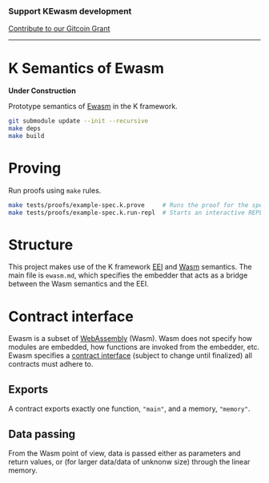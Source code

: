 ### Support KEwasm development
[Contribute to our Gitcoin Grant](https://gitcoin.co/grants/592/kewasm-and-kwasm)

---

K Semantics of Ewasm
====================

**Under Construction**

Prototype semantics of [Ewasm](https://github.com/ewasm/design) in the K framework.

```sh
git submodule update --init --recursive
make deps
make build
```

# Proving

Run proofs using `make` rules.

```sh
make tests/proofs/example-spec.k.prove     # Runs the proof for the spec in tests/proofs/example-spec.k.prove.
make tests/proofs/example-spec.k.run-repl  # Starts an interactive REPL for running the same proof.
```

# Structure

This project makes use of the K framework [EEI](https://github.com/kframework/eei-semantics) and [Wasm](https://github.com/kframework/wasm-semantics) semantics.
The main file is `ewasm.md`, which specifies the embedder that acts as a bridge between the Wasm semantics and the EEI.

# Contract interface

Ewasm is a subset of [WebAssembly](https://github.com/WebAssembly/spec) (Wasm).
Wasm does not specify how modules are embedded, how functions are invoked from the embedder, etc.
Ewasm specifies a [contract interface](https://github.com/ewasm/design/blob/master/contract_interface.md) (subject to change until finalized) all contracts must adhere to.

## Exports

A contract exports exactly one function, `"main"`, and a memory, `"memory"`.

## Data passing

From the Wasm point of view, data is passed either as parameters and return values, or (for larger data/data of unknonw size) through the linear memory.
